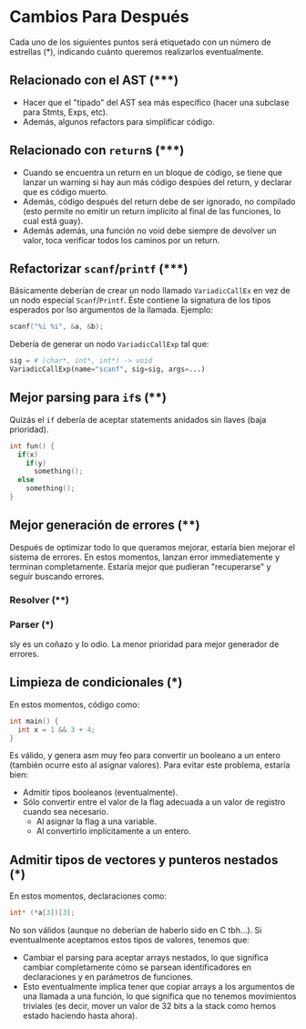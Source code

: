 # Cambios Para Después

Cada uno de los siguientes puntos será etiquetado con un número de estrellas (*), indicando cuánto queremos realizarlos eventualmente.

## Relacionado con el AST (***)

* Hacer que el "tipado" del AST sea más específico (hacer una subclase para
  Stmts, Exps, etc).
* Además, algunos refactors para simplificar código.

## Relacionado con `return`s (***)

* Cuando se encuentra un return en un bloque de código, se tiene que lanzar
  un warning si hay aun más código despúes del return, y declarar que es
  código muerto.
* Además, código después del return debe de ser ignorado, no compilado (esto
  permite no emitir un return implícito al final de las funciones, lo cual
  está guay).
* Además además, una función no void debe siempre de devolver un valor, toca
  verificar todos los caminos por un return.

## Refactorizar `scanf`/`printf` (***)

Básicamente deberían de crear un nodo llamado `VariadicCallEx` en vez de un nodo
especial `Scanf`/`Printf`. Éste contiene la signatura de los tipos esperados por
lso argumentos de la llamada. Ejemplo:

```c
scanf("%i %i", &a, &b);
```

Debería de generar un nodo `VariadicCallExp` tal que:

```python
sig = # (char*, int*, int*) -> void
VariadicCallExp(name="scanf", sig=sig, args=...)
```

## Mejor parsing para `if`s (**)

Quizás el `if` debería de aceptar statements anidados sin llaves (baja
  prioridad).

```c
int fun() {
  if(x)
    if(y)
      something();
  else
    something();
}
```

## Mejor generación de errores (**)

Después de optimizar todo lo que queramos mejorar, estaría bien mejorar el
sistema de errores. En estos momentos, lanzan error immediatemente y terminan
completamente. Estaría mejor que pudieran "recuperarse" y seguir buscando
errores.

### Resolver (**)

### Parser (*)

sly es un coñazo y lo odio. La menor prioridad para mejor generador de errores.

## Limpieza de condicionales (*)

En estos momentos, código como:

```c
int main() {
  int x = 1 && 3 + 4;
}
```

Es válido, y genera asm muy feo para convertir un booleano a un entero (también
ocurre esto al asignar valores).
Para evitar este problema, estaría bien:

* Admitir tipos booleanos (eventualmente).
* Sólo convertir entre el valor de la flag adecuada a un valor de registro
  cuando sea necesario.
  * Al asignar la flag a una variable.
  * Al convertirlo implícitamente a un entero.

## Admitir tipos de vectores y punteros nestados (*)

En estos momentos, declaraciones como:

```c
int* (*a[3])[3];
```

No son válidos (aunque no deberían de haberlo sido en C tbh...). Si
eventualmente aceptamos estos tipos de valores, tenemos que:

* Cambiar el parsing para aceptar arrays nestados, lo que significa cambiar
  completamente cómo se parsean identificadores en declaraciones y en
  parámetros de funciones.
* Esto eventualmente implica tener que copiar arrays a los argumentos de una
  llamada a una función, lo que significa que no tenemos movimientos triviales
  (es decir, mover un valor de 32 bits a la stack como hemos estado haciendo
  hasta ahora).
